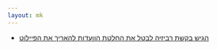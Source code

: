 ```yaml
---
layout: mk
---
```

* <i class="fa fa-newspaper-o"></i> [הגיש בקשת רביזיה לבטל את החלטת הוועדות להאריך את הפיילוט](https://archive.is/kF1TO#selection-2491.0-2493.86)

